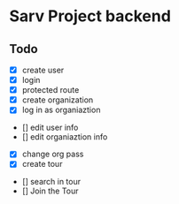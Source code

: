 # Sarv Project backend

## Todo

-   [x] create user
-   [x] login
-   [x] protected route
-   [x] create organization
-   [x] log in as organiaztion
-   [] edit user info
-   [] edit organiaztion info
-   [x] change org pass
-   [x] create tour
-   [] search in tour
-   [] Join the Tour
